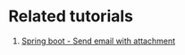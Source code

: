 # Related tutorials

1. [Spring boot - Send email with attachment](https://howtodoinjava.com/spring-boot2/send-email-with-attachment/)